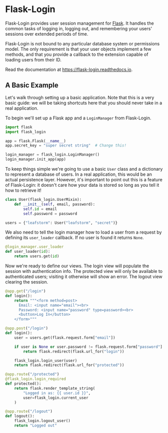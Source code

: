 # Flask-Login

Flask-Login provides user session management for [Flask][]. It handles the common
tasks of logging in, logging out, and remembering your users' sessions over
extended periods of time.

Flask-Login is not bound to any particular database system or permissions
model. The only requirement is that your user objects implement a few methods,
and that you provide a callback to the extension capable of loading users from
their ID.

Read the documentation at <https://flask-login.readthedocs.io>.

[Flask]: https://flask.palletsprojects.com


## A Basic Example

Let's walk through setting up a basic application. Note that this is a very basic guide:
we will be taking shortcuts here that you should never take in a real application.

To begin we'll set up a Flask app and a `LoginManager` from Flask-Login.

```python
import flask
import flask_login

app = flask.Flask(__name__)
app.secret_key = "super secret string"  # Change this!

login_manager = flask_login.LoginManager()
login_manager.init_app(app)
```

To keep things simple we're going to use a basic `User` class and a dictionary to
represent a database of users. In a real application, this would be an actual
persistence layer. However, it's important to point out this is a feature of
Flask-Login: it doesn't care how your data is stored so long as you tell it how to
retrieve it!

```python
class User(flask_login.UserMixin):
    def __init__(self, email, password):
        self.id = email
        self.password = password

users = {"leafstorm": User("leafstorm", "secret")}
```

We also need to tell the login manager how to load a user from a request by defining its
`user_loader` callback. If no user is found it returns `None`.

```python
@login_manager.user_loader
def user_loader(id):
    return users.get(id)
```

Now we're ready to define our views. The login view will populate the session with
authentication info. The protected view will only be available to authenticated users;
visiting it otherwise will show an error. The logout view clearing the session.

```python
@app.get("/login")
def login():
    return """<form method=post>
      Email: <input name="email"><br>
      Password: <input name="password" type=password><br>
      <button>Log In</button>
    </form>"""

@app.post("/login")
def login():
    user = users.get(flask.request.form["email"])

    if user is None or user.password != flask.request.form["password"]:
        return flask.redirect(flask.url_for("login"))

    flask_login.login_user(user)
    return flask.redirect(flask.url_for("protected"))

@app.route("/protected")
@flask_login.login_required
def protected():
    return flask.render_template_string(
        "Logged in as: {{ user.id }}",
        user=flask_login.current_user
    )

@app.route("/logout")
def logout():
    flask_login.logout_user()
    return "Logged out"
```
